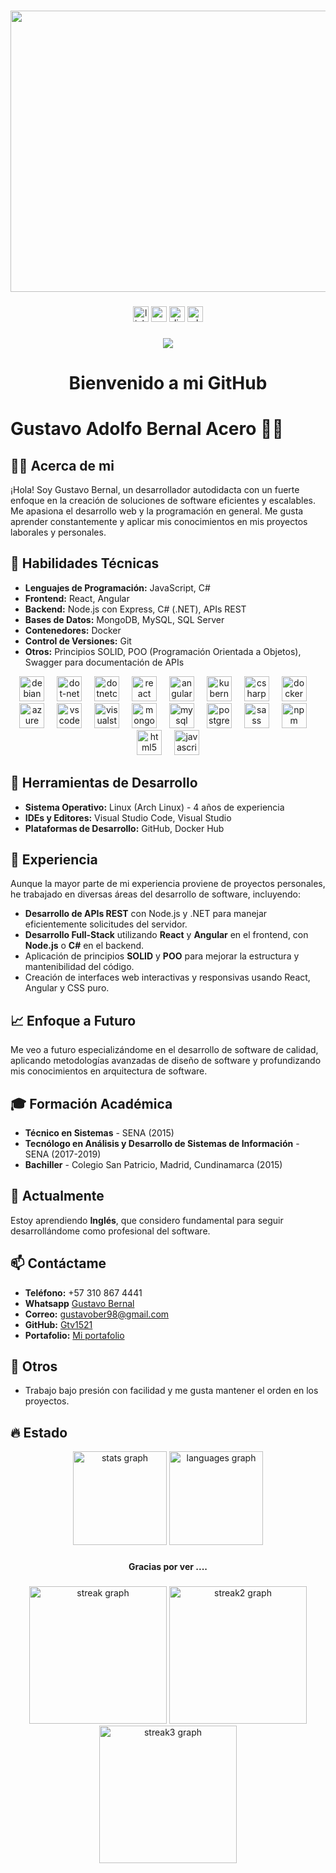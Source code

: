 ###
<div align="center">
  <img height="450" width="700" src="https://github.com/user-attachments/assets/00f3d4f4-6233-4c69-9bea-9da6e57fa636"  />
</div>

###

<div align="center">
  <img src="https://img.shields.io/static/v1?message=LinkedIn&logo=linkedin&label=&color=0077B5&logoColor=white&labelColor=&style=for-the-badge" height="25" alt="linkedin logo"  />
  <img src="https://img.shields.io/static/v1?message=Gmail&logo=gmail&label=&color=D14836&logoColor=white&labelColor=&style=for-the-badge" height="25" alt="gmail logo"  />
  <img src="https://img.shields.io/static/v1?message=Discord&logo=discord&label=&color=7289DA&logoColor=white&labelColor=&style=for-the-badge" height="25" alt="discord logo"  />
  <img src="https://img.shields.io/static/v1?message=Whatsapp&logo=whatsapp&label=&color=25D366&logoColor=white&labelColor=&style=for-the-badge" height="25" alt="whatsapp logo"  />
</div>

###

<div align="center">
  <img src="https://visitor-badge.laobi.icu/badge?page_id=Gtv1521.Gtv1521&"  />
</div>

###

# <h1 align="center">Bienvenido a mi GitHub</h1>

# <div aling="center"> Gustavo Adolfo Bernal Acero 👨‍💻</div>
## 👩‍💻 Acerca de mi

¡Hola! Soy Gustavo Bernal, un desarrollador autodidacta con un fuerte enfoque en la creación de soluciones de software eficientes y escalables. Me apasiona el desarrollo web y la programación en general. Me gusta aprender constantemente y aplicar mis conocimientos en mis proyectos laborales y personales.

## 🚀 Habilidades Técnicas

- **Lenguajes de Programación:** JavaScript, C#
- **Frontend:** React, Angular
- **Backend:** Node.js con Express, C# (.NET), APIs REST
- **Bases de Datos:** MongoDB, MySQL, SQL Server
- **Contenedores:** Docker
- **Control de Versiones:** Git
- **Otros:** Principios SOLID, POO (Programación Orientada a Objetos), Swagger para documentación de APIs

<div align="center">
  <img src="https://cdn.jsdelivr.net/gh/devicons/devicon/icons/debian/debian-original.svg" height="40" alt="debian logo"  />
  <img width="12" />
  <img src="https://cdn.jsdelivr.net/gh/devicons/devicon/icons/dot-net/dot-net-original.svg" height="40" alt="dot-net logo"  />
  <img width="12" />
  <img src="https://cdn.jsdelivr.net/gh/devicons/devicon/icons/dotnetcore/dotnetcore-original.svg" height="40" alt="dotnetcore logo"  />
  <img width="12" />
  <img src="https://cdn.jsdelivr.net/gh/devicons/devicon/icons/react/react-original.svg" height="40" alt="react logo"  />
  <img width="12" />
  <img src="https://cdn.jsdelivr.net/gh/devicons/devicon/icons/angularjs/angularjs-original.svg" height="40" alt="angularjs logo"  />
  <img width="12" />
  <img src="https://cdn.jsdelivr.net/gh/devicons/devicon/icons/kubernetes/kubernetes-plain.svg" height="40" alt="kubernetes logo"  />
  <img width="12" />
  <img src="https://cdn.jsdelivr.net/gh/devicons/devicon/icons/csharp/csharp-original.svg" height="40" alt="csharp logo"  />
  <img width="12" />
  <img src="https://cdn.jsdelivr.net/gh/devicons/devicon/icons/docker/docker-plain-wordmark.svg" height="40" alt="docker logo"  />
  <img width="12" />
  <img src="https://cdn.jsdelivr.net/gh/devicons/devicon/icons/azure/azure-original.svg" height="40" alt="azure logo"  />
  <img width="12" />
  <img src="https://cdn.jsdelivr.net/gh/devicons/devicon/icons/vscode/vscode-original.svg" height="40" alt="vscode logo"  />
  <img width="12" />
  <img src="https://cdn.jsdelivr.net/gh/devicons/devicon/icons/visualstudio/visualstudio-plain.svg" height="40" alt="visualstudio logo"  />
  <img width="12" />
  <img src="https://cdn.jsdelivr.net/gh/devicons/devicon/icons/mongodb/mongodb-original.svg" height="40" alt="mongodb logo"  />
  <img width="12" />
  <img src="https://cdn.jsdelivr.net/gh/devicons/devicon/icons/mysql/mysql-original.svg" height="40" alt="mysql logo"  />
  <img width="12" />
  <img src="https://cdn.jsdelivr.net/gh/devicons/devicon/icons/postgresql/postgresql-original.svg" height="40" alt="postgresql logo"  />
  <img width="12" />
  <img src="https://cdn.jsdelivr.net/gh/devicons/devicon/icons/sass/sass-original.svg" height="40" alt="sass logo"  />
  <img width="12" />
  <img src="https://cdn.jsdelivr.net/gh/devicons/devicon/icons/npm/npm-original-wordmark.svg" height="40" alt="npm logo"  />
  <img width="12" />
  <img src="https://cdn.jsdelivr.net/gh/devicons/devicon/icons/html5/html5-original.svg" height="40" alt="html5 logo"  />
  <img width="12" />
  <img src="https://cdn.jsdelivr.net/gh/devicons/devicon/icons/javascript/javascript-original.svg" height="40" alt="javascript logo"  />
</div>

## 🔧 Herramientas de Desarrollo

- **Sistema Operativo:** Linux (Arch Linux) - 4 años de experiencia
- **IDEs y Editores:** Visual Studio Code, Visual Studio
- **Plataformas de Desarrollo:** GitHub, Docker Hub

## 💼 Experiencia

Aunque la mayor parte de mi experiencia proviene de proyectos personales, he trabajado en diversas áreas del desarrollo de software, incluyendo:

- **Desarrollo de APIs REST** con Node.js y .NET para manejar eficientemente solicitudes del servidor.
- **Desarrollo Full-Stack** utilizando **React** y **Angular** en el frontend, con **Node.js** o **C#** en el backend.
- Aplicación de principios **SOLID** y **POO** para mejorar la estructura y mantenibilidad del código.
- Creación de interfaces web interactivas y responsivas usando React, Angular y CSS puro.

## 📈 Enfoque a Futuro

Me veo a futuro especializándome en el desarrollo de software de calidad, aplicando metodologías avanzadas de diseño de software y profundizando mis conocimientos en arquitectura de software.

## 🎓 Formación Académica

- **Técnico en Sistemas** - SENA (2015)
- **Tecnólogo en Análisis y Desarrollo de Sistemas de Información** - SENA (2017-2019)
- **Bachiller** - Colegio San Patricio, Madrid, Cundinamarca (2015)

## 🌱 Actualmente

Estoy aprendiendo **Inglés**, que considero fundamental para seguir desarrollándome como profesional del software.

## 📫 Contáctame

- **Teléfono:** +57 310 867 4441
- **Whatsapp**  [Gustavo Bernal](https://wa.me/qr/CRXQZUJTH2UNF1) 
- **Correo:** [gustavober98@gmail.com](mailto:gustavober98@gmail.com)
- **GitHub:** [Gtv1521](https://github.com/Gtv1521)
- **Portafolio:** [Mi portafolio](https://folio-three-inky.vercel.app/)

## 🌟 Otros

- Trabajo bajo presión con facilidad y me gusta mantener el orden en los proyectos.

## 🔥 Estado

<div align="center">
  <img src="https://github-readme-stats.vercel.app/api?username=Gtv1521&hide_title=false&hide_rank=false&show_icons=true&include_all_commits=true&count_private=true&disable_animations=false&theme=dracula&locale=en&hide_border=false&order=1" height="150" alt="stats graph"  />
  <img src="https://github-readme-stats.vercel.app/api/top-langs?username=Gtv1521&locale=en&hide_title=false&layout=compact&card_width=320&langs_count=5&theme=dracula&hide_border=false&order=2" height="150" alt="languages graph"  />
</div>

###
<div align="center"> 
  
  ### 
  **Gracias por ver ....** 
</div>

###
<div align="center">
  <img src="https://github.com/user-attachments/assets/8e210d36-3697-45e1-9bbe-db31d448306f" height="220" alt="streak graph"  />
  <img src="https://github.com/user-attachments/assets/7f79e042-2e2e-4a26-b3d3-c39f69c614c1" height="220" alt="streak2 graph"  />
  <img src="https://github.com/user-attachments/assets/a803bfc8-c4f0-4c0e-9cdd-f89cd79e531f" height="220" alt="streak3 graph"  />
</div>

###
